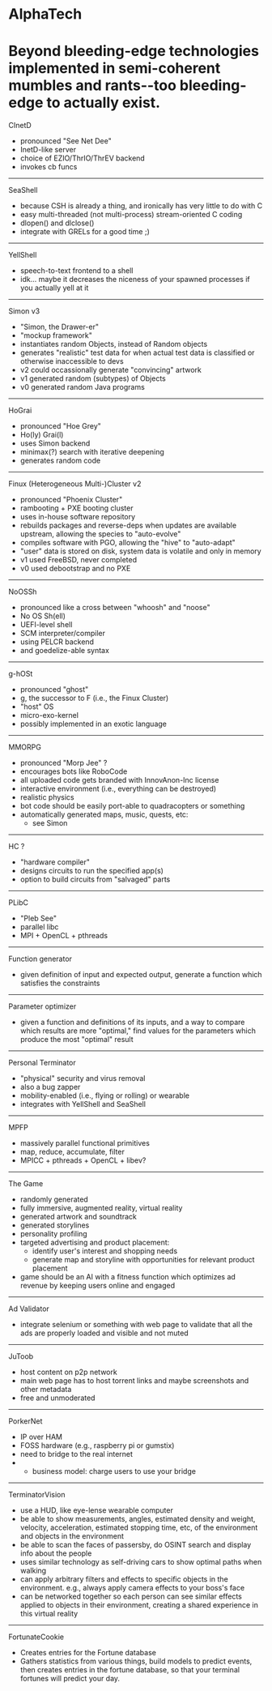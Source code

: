 # AlphaTech
Beyond bleeding-edge technologies implemented in semi-coherent mumbles and rants--too bleeding-edge to actually exist.
==========
CInetD
- pronounced "See Net Dee"
- InetD-like server
- choice of EZIO/ThrIO/ThrEV backend
- invokes cb funcs
----------
SeaShell
- because CSH is already a thing,
  and ironically has very little to do with C
- easy multi-threaded
  (not multi-process)
  stream-oriented C coding
- dlopen() and dlclose()
- integrate with GRELs for a good time ;)
----------
YellShell
- speech-to-text frontend to a shell
- idk... maybe it decreases the niceness of your spawned processes
  if you actually yell at it
----------
Simon v3
- "Simon, the Drawer-er"
- "mockup framework"
- instantiates random Objects,
  instead of Random objects
- generates "realistic" test data
  for when actual test data is classified
  or otherwise inaccessible to devs
- v2 could occassionally generate "convincing" artwork
- v1 generated random (subtypes) of Objects
- v0 generated random Java programs
----------
HoGrai
- pronounced "Hoe Grey"
- Ho(ly) Grai(l)
- uses Simon backend
- minimax(?) search with iterative deepening
- generates random code
----------
Finux (Heterogeneous Multi-)Cluster v2
- pronounced "Phoenix Cluster"
- rambooting + PXE booting cluster
- uses in-house software repository
- rebuilds packages and reverse-deps
  when updates are available upstream,
  allowing the species to "auto-evolve"
- compiles software with PGO,
  allowing the "hive" to "auto-adapt"
- "user" data is stored on disk,
  system data is volatile and only in memory
- v1 used FreeBSD, never completed
- v0 used debootstrap and no PXE
----------
NoOSSh
- pronounced like a cross between "whoosh" and "noose"
- No OS Sh(ell)
- UEFI-level shell
- SCM interpreter/compiler
- using PELCR backend
- and goedelize-able syntax
----------
g-hOSt
- pronounced "ghost"
- g, the successor to F (i.e., the Finux Cluster)
- "host" OS
- micro-exo-kernel
- possibly implemented in an exotic language
----------
MMORPG
- pronounced "Morp Jee" ?
- encourages bots
  like RoboCode
- all uploaded code gets branded with InnovAnon-Inc license
- interactive environment (i.e., everything can be destroyed)
- realistic physics
- bot code should be easily port-able to quadracopters or something
- automatically generated maps, music, quests, etc:
  - see Simon
----------
HC ?
- "hardware compiler"
- designs circuits to run the specified app(s)
- option to build circuits from "salvaged" parts
----------
PLibC
- "Pleb See"
- parallel libc
- MPI + OpenCL + pthreads
----------
Function generator
- given definition of input and expected output,
  generate a function which satisfies the constraints
----------
Parameter optimizer
- given a function and definitions of its inputs,
  and a way to compare which results are more "optimal,"
  find values for the parameters which produce the most "optimal" result
----------
Personal Terminator
- "physical" security and virus removal
- also a bug zapper
- mobility-enabled (i.e., flying or rolling) or wearable
- integrates with YellShell and SeaShell
----------
MPFP
- massively parallel functional primitives
- map, reduce, accumulate, filter
- MPICC + pthreads + OpenCL + libev?
----------
The Game
- randomly generated
- fully immersive, augmented reality, virtual reality
- generated artwork and soundtrack
- generated storylines
- personality profiling
- targeted advertising and product placement:
  - identify user's interest and shopping needs
  - generate map and storyline with opportunities for relevant product placement
- game should be an AI with a fitness function which optimizes ad revenue by keeping users online and engaged
----------
Ad Validator
- integrate selenium or something with web page to validate that all the ads are properly loaded and visible and not muted
----------
JuToob
- host content on p2p network
- main web page has to host torrent links and maybe screenshots and other metadata
- free and unmoderated
----------
PorkerNet
- IP over HAM
- FOSS hardware (e.g., raspberry pi or gumstix)
- need to bridge to the real internet
- - business model: charge users to use your bridge
----------
TerminatorVision
- use a HUD, like eye-lense wearable computer
- be able to show measurements, angles, estimated density and weight, velocity, acceleration, estimated stopping time, etc, of the environment and objects in the environment
- be able to scan the faces of passersby, do OSINT search and display info about the people
- uses similar technology as self-driving cars to show optimal paths when walking
- can apply arbitrary filters and effects to specific objects in the environment. e.g., always apply camera effects to your boss's face
- can be networked together so each person can see similar effects applied to objects in their environment, creating a shared experience in this virtual reality
----------
FortunateCookie
- Creates entries for the Fortune database
- Gathers statistics from various things, build models to predict events, then creates entries in the fortune database, so that your terminal fortunes will predict your day.
